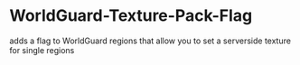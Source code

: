WorldGuard-Texture-Pack-Flag
============================

adds a flag to WorldGuard regions that allow you to set a serverside texture for single regions